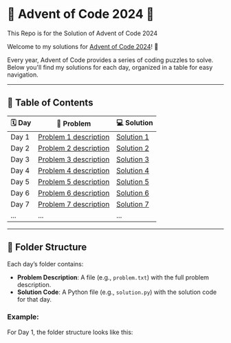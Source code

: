 # 🎄 Advent of Code 2024 🎄
This Repo is for the Solution  of Advent of Code 2024

Welcome to my solutions for [Advent of Code 2024](https://adventofcode.com/2024)! 🎉

Every year, Advent of Code provides a series of coding puzzles to solve. Below you'll find my solutions for each day, organized in a table for easy navigation.

---

## 📅 Table of Contents

| 🗓️ **Day** | 📝 **Problem**                                       | 💻 **Solution**                                |
|------------|------------------------------------------------------|------------------------------------------------|
| Day 1      | [Problem 1 description](Day_1/problem.txt)          | [Solution 1](Day_1/solution.py)               |
| Day 2      | [Problem 2 description](Day_2/problem.txt)          | [Solution 2](Day_2/solution.py)               |
| Day 3      | [Problem 3 description](Day_3/problem.txt)          | [Solution 3](Day_3/solution.py)               |
| Day 4      | [Problem 4 description](Day_4/problem.txt)          | [Solution 4](Day_4/solution.py)               |
| Day 5      | [Problem 5 description](Day_5/problem.txt)          | [Solution 5](Day_5/solution.py)               |
| Day 6      | [Problem 6 description](Day_6/problem.txt)          | [Solution 6](Day_6/solution.py)               |
| Day 7      | [Problem 7 description](Day_7/problem.txt)          | [Solution 7](Day_7/solution.py)               |
| ...        | ...                                                  | ...                                            |

---

## 📂 Folder Structure

Each day’s folder contains:
- **Problem Description**: A file (e.g., `problem.txt`) with the full problem description.
- **Solution Code**: A Python file (e.g., `solution.py`) with the solution code for that day.

### Example:
For Day 1, the folder structure looks like this:

